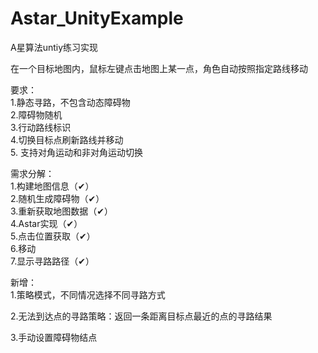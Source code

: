 # Astar_UnityExample
A星算法untiy练习实现

在一个目标地图内，鼠标左键点击地图上某一点，角色自动按照指定路线移动  

要求：  
1.静态寻路，不包含动态障碍物  
2.障碍物随机  
3.行动路线标识  
4.切换目标点刷新路线并移动  
5. 支持对角运动和非对角运动切换  

需求分解：  
1.构建地图信息（✔）  
2.随机生成障碍物（✔）   
3.重新获取地图数据（✔）    
4.Astar实现（✔）  
5.点击位置获取（✔）  
6.移动   
7.显示寻路路径（✔）  

新增：  
1.策略模式，不同情况选择不同寻路方式    

2.无法到达点的寻路策略：返回一条距离目标点最近的点的寻路结果  

3.手动设置障碍物结点

